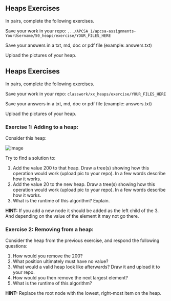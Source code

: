 ## Heaps Exercises

In pairs, complete the following exercises.

Save your work in your repo: ```.../APCSA_1/apcsa-assignments-YourUsername/50_heaps/exercise/YOUR_FILES_HERE```

Save your answers in a txt, md, doc or pdf file (example: answers.txt)

Upload the pictures of your heap.


## Heaps Exercises

In pairs, complete the following exercises.

Save your work in your repo: ```classwork/xx_heaps/exercise/YOUR_FILES_HERE```

Save your answers in a txt, md, doc or pdf file (example: answers.txt)

Upload the pictures of your heap.

### Exercise 1: Adding to a heap:

Consider this heap:

![image](https://github.com/user-attachments/assets/692b83b1-b42d-4622-8bb8-c533b6939d4c)



Try to find a solution to:

1. Add the value 200 to that heap. Draw a tree(s) showing how this operation would work (upload pic to your repo). In a few words describe how it works.
2. Add the value 20 to the new heap. Draw a tree(s) showing how this operation would work (upload pic to your repo). In a few words describe how it works.
3. What is the runtime of this algorithm? Explain.

**HINT:** If you add a new node it should be added as the left child of the 3. And depending on the value of the element it may not go there.

### Exercise 2: Removing from a heap:

Consider the heap from the previous exercise, and respond the following questions:

1. How would you remove the 200? 
2. What position ultimately must have no value?
3. What would a valid heap look like afterwards? Draw it and upload it to your repo.
4. How would you then remove the next largest element?
5. What is the runtime of this algorithm?

**HINT:** Replace the root node with the lowest, right-most item on the heap.
